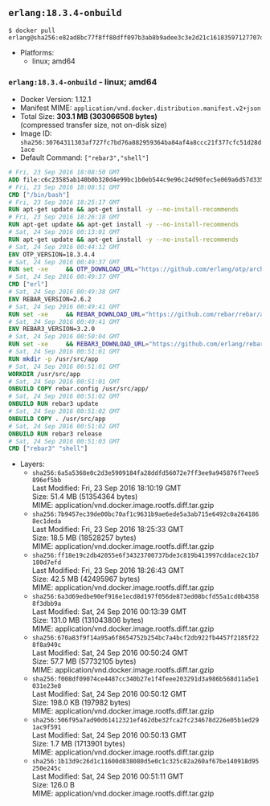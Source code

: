 ## `erlang:18.3.4-onbuild`

```console
$ docker pull erlang@sha256:e82ad8bc77f8ff88dff097b3ab8b9adee3c3e2d21c16183597127707d2fe0939
```

-	Platforms:
	-	linux; amd64

### `erlang:18.3.4-onbuild` - linux; amd64

-	Docker Version: 1.12.1
-	Manifest MIME: `application/vnd.docker.distribution.manifest.v2+json`
-	Total Size: **303.1 MB (303066508 bytes)**  
	(compressed transfer size, not on-disk size)
-	Image ID: `sha256:30764311303af727fc7bd76a882959364ba84af4a8ccc21f377cfc51d28d1ace`
-	Default Command: `["rebar3","shell"]`

```dockerfile
# Fri, 23 Sep 2016 18:08:50 GMT
ADD file:c6c23585ab140b0b320d4e99bc1b0eb544c9e96c24d90fec5e069a6d57d335ca in / 
# Fri, 23 Sep 2016 18:08:51 GMT
CMD ["/bin/bash"]
# Fri, 23 Sep 2016 18:25:17 GMT
RUN apt-get update && apt-get install -y --no-install-recommends 		ca-certificates 		curl 		wget 	&& rm -rf /var/lib/apt/lists/*
# Fri, 23 Sep 2016 18:26:18 GMT
RUN apt-get update && apt-get install -y --no-install-recommends 		bzr 		git 		mercurial 		openssh-client 		subversion 				procps 	&& rm -rf /var/lib/apt/lists/*
# Sat, 24 Sep 2016 00:13:01 GMT
RUN apt-get update && apt-get install -y --no-install-recommends 		autoconf 		automake 		bzip2 		file 		g++ 		gcc 		imagemagick 		libbz2-dev 		libc6-dev 		libcurl4-openssl-dev 		libdb-dev 		libevent-dev 		libffi-dev 		libgeoip-dev 		libglib2.0-dev 		libjpeg-dev 		libkrb5-dev 		liblzma-dev 		libmagickcore-dev 		libmagickwand-dev 		libmysqlclient-dev 		libncurses-dev 		libpng-dev 		libpq-dev 		libreadline-dev 		libsqlite3-dev 		libssl-dev 		libtool 		libwebp-dev 		libxml2-dev 		libxslt-dev 		libyaml-dev 		make 		patch 		xz-utils 		zlib1g-dev 	&& rm -rf /var/lib/apt/lists/*
# Sat, 24 Sep 2016 00:44:12 GMT
ENV OTP_VERSION=18.3.4.4
# Sat, 24 Sep 2016 00:49:37 GMT
RUN set -xe 	&& OTP_DOWNLOAD_URL="https://github.com/erlang/otp/archive/OTP-$OTP_VERSION.tar.gz" 	&& OTP_DOWNLOAD_SHA256="3956f5c4fcd05848c7fe048d5c4ef7eaf002a8312cba0674150c5a10ab0e9f04" 	&& runtimeDeps='libodbc1 			libsctp1' 	&& buildDeps='unixodbc-dev 			libsctp-dev' 	&& apt-get update 	&& apt-get install -y --no-install-recommends $runtimeDeps 	&& apt-get install -y --no-install-recommends $buildDeps 	&& curl -fSL -o otp-src.tar.gz "$OTP_DOWNLOAD_URL" 	&& echo "$OTP_DOWNLOAD_SHA256 otp-src.tar.gz" | sha256sum -c - 	&& mkdir -p /usr/src/otp-src 	&& tar -xzf otp-src.tar.gz -C /usr/src/otp-src --strip-components=1 	&& rm otp-src.tar.gz 	&& cd /usr/src/otp-src 	&& ./otp_build autoconf 	&& ./configure --enable-sctp 	&& make -j$(nproc) 	&& make install 	&& find /usr/local -name examples | xargs rm -rf 	&& apt-get purge -y --auto-remove $buildDeps 	&& rm -rf /usr/src/otp-src /var/lib/apt/lists/*
# Sat, 24 Sep 2016 00:49:37 GMT
CMD ["erl"]
# Sat, 24 Sep 2016 00:49:38 GMT
ENV REBAR_VERSION=2.6.2
# Sat, 24 Sep 2016 00:49:41 GMT
RUN set -xe 	&& REBAR_DOWNLOAD_URL="https://github.com/rebar/rebar/archive/${REBAR_VERSION##*@}.tar.gz" 	&& REBAR_DOWNLOAD_SHA256="ed2a49300f2f8ae7c95284e53e95dd85430952d2843ce224a17db2b312964400" 	&& mkdir -p /usr/src/rebar-src 	&& curl -fSL -o rebar-src.tar.gz "$REBAR_DOWNLOAD_URL" 	&& echo "$REBAR_DOWNLOAD_SHA256 rebar-src.tar.gz" | sha256sum -c - 	&& tar -xzf rebar-src.tar.gz -C /usr/src/rebar-src --strip-components=1 	&& rm rebar-src.tar.gz 	&& cd /usr/src/rebar-src 	&& ./bootstrap 	&& install -v ./rebar /usr/local/bin/ 	&& rm -rf /usr/src/rebar-src
# Sat, 24 Sep 2016 00:49:41 GMT
ENV REBAR3_VERSION=3.2.0
# Sat, 24 Sep 2016 00:50:04 GMT
RUN set -xe 	&& REBAR3_DOWNLOAD_URL="https://github.com/erlang/rebar3/archive/${REBAR3_VERSION##*@}.tar.gz" 	&& REBAR3_DOWNLOAD_SHA256="78ad27372eea6e215790e161ae46f451c107a58a019cc7fb4551487903516455" 	&& mkdir -p /usr/src/rebar3-src 	&& curl -fSL -o rebar3-src.tar.gz "$REBAR3_DOWNLOAD_URL" 	&& echo "$REBAR3_DOWNLOAD_SHA256 rebar3-src.tar.gz" | sha256sum -c - 	&& tar -xzf rebar3-src.tar.gz -C /usr/src/rebar3-src --strip-components=1 	&& rm rebar3-src.tar.gz 	&& cd /usr/src/rebar3-src 	&& HOME=$PWD ./bootstrap 	&& install -v ./rebar3 /usr/local/bin/ 	&& rm -rf /usr/src/rebar3-src
# Sat, 24 Sep 2016 00:51:01 GMT
RUN mkdir -p /usr/src/app
# Sat, 24 Sep 2016 00:51:01 GMT
WORKDIR /usr/src/app
# Sat, 24 Sep 2016 00:51:01 GMT
ONBUILD COPY rebar.config /usr/src/app/
# Sat, 24 Sep 2016 00:51:02 GMT
ONBUILD RUN rebar3 update
# Sat, 24 Sep 2016 00:51:02 GMT
ONBUILD COPY . /usr/src/app
# Sat, 24 Sep 2016 00:51:02 GMT
ONBUILD RUN rebar3 release
# Sat, 24 Sep 2016 00:51:03 GMT
CMD ["rebar3" "shell"]
```

-	Layers:
	-	`sha256:6a5a5368e0c2d3e5909184fa28ddfd56072e7ff3ee9a945876f7eee5896ef5bb`  
		Last Modified: Fri, 23 Sep 2016 18:10:19 GMT  
		Size: 51.4 MB (51354364 bytes)  
		MIME: application/vnd.docker.image.rootfs.diff.tar.gzip
	-	`sha256:7b9457ec39de00bc70af1c9631b9ae6ede5a3ab715e6492c0a2641868ec1deda`  
		Last Modified: Fri, 23 Sep 2016 18:25:33 GMT  
		Size: 18.5 MB (18528257 bytes)  
		MIME: application/vnd.docker.image.rootfs.diff.tar.gzip
	-	`sha256:ff18e19c2db42055e6f34323700737bde3c819b413997cddace2c1b7180d7efd`  
		Last Modified: Fri, 23 Sep 2016 18:26:43 GMT  
		Size: 42.5 MB (42495967 bytes)  
		MIME: application/vnd.docker.image.rootfs.diff.tar.gzip
	-	`sha256:6a3d69edbe90ef916e1ecd8d197f056de873ed08bcfd55a1cd0b43588f3dbb9a`  
		Last Modified: Sat, 24 Sep 2016 00:13:39 GMT  
		Size: 131.0 MB (131043806 bytes)  
		MIME: application/vnd.docker.image.rootfs.diff.tar.gzip
	-	`sha256:670a83f9f14a95a6f8654752b254bc7a4bcf2db922fb4457f2185f228f8a949c`  
		Last Modified: Sat, 24 Sep 2016 00:50:24 GMT  
		Size: 57.7 MB (57732105 bytes)  
		MIME: application/vnd.docker.image.rootfs.diff.tar.gzip
	-	`sha256:f008df09074ce4487cc340b27e1f4feee203291d3a986b568d11a5e1031e23e8`  
		Last Modified: Sat, 24 Sep 2016 00:50:12 GMT  
		Size: 198.0 KB (197982 bytes)  
		MIME: application/vnd.docker.image.rootfs.diff.tar.gzip
	-	`sha256:506f95a7ad90d61412321ef462dbe32fca2fc234678d226e05b1ed291ac9f591`  
		Last Modified: Sat, 24 Sep 2016 00:50:13 GMT  
		Size: 1.7 MB (1713901 bytes)  
		MIME: application/vnd.docker.image.rootfs.diff.tar.gzip
	-	`sha256:1b13d9c26d1c11600d838080d5e0c1c325c82a260af67be140918d95250e245c`  
		Last Modified: Sat, 24 Sep 2016 00:51:11 GMT  
		Size: 126.0 B  
		MIME: application/vnd.docker.image.rootfs.diff.tar.gzip
